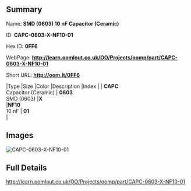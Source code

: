 

## Summary
 
Name: __SMD (0603) 10 nF Capacitor (Ceramic)__

ID: __CAPC-0603-X-NF10-01__

Hex ID: __0FF6__

WebPage: __http://learn.oomlout.co.uk/OO/Projects/oomp/part/CAPC-0603-X-NF10-01__

Short URL: __http://oom.lt/0FF6__


|Type   |Size   |Color   |Description   |Index   |
| __CAPC__ <br>Capacitor (Ceramic)  | __0603__<br>SMD (0603)   |__X__<br>    |__NF10__<br>10 nF    | __01__<br>  |


## Images
![CAPC-0603-X-NF10-01](http://oomlout.com/oomp-gen/parts/CAPC-0603-X-NF10-01/CAPC-0603-X-NF10-01_420.jpg)

## Full Details

 http://learn.oomlout.co.uk/OO/Projects/oomp/part/CAPC-0603-X-NF10-01

